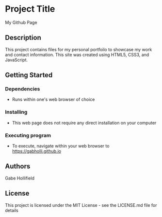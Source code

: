 # Project Title
My Github Page

## Description
This project contains files for my personal portfoilo to showcase my work and contact information.
This site was created using HTML5, CSS3, and JavaScript.

## Getting Started
### Dependencies
- Runs within one's web browser of choice
### Installing
- This web page does not require any direct installation on your computer
### Executing program
- To execute, navigate within your web browser to https://gabholli.github.io

## Authors
Gabe Hollifield

## License
This project is licensed under the MIT License - see the LICENSE.md file for details
